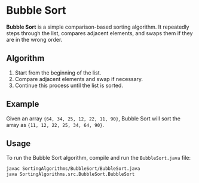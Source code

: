 # Bubble Sort

**Bubble Sort** is a simple comparison-based sorting algorithm. It repeatedly steps through the list, compares adjacent elements, and swaps them if they are in the wrong order.

## Algorithm

1. Start from the beginning of the list.
2. Compare adjacent elements and swap if necessary.
3. Continue this process until the list is sorted.

## Example

Given an array `{64, 34, 25, 12, 22, 11, 90}`, Bubble Sort will sort the array as `{11, 12, 22, 25, 34, 64, 90}`.

## Usage

To run the Bubble Sort algorithm, compile and run the `BubbleSort.java` file:

```bash
javac SortingAlgorithms/BubbleSort/BubbleSort.java
java SortingAlgorithms.src.BubbleSort.BubbleSort
```